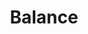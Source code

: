 ---
hackday: 10-london
links:
- code:
  - https://github.com/nhs-seesaw/seesaw
  presentation: https://drive.google.com/file/d/0B2V3nNR1uapLdkx1ZEVGNjhhbzQ/view?usp=sharing
summary: Balance is a tool that is used to help improve the dialog between clinician
  and patient to achieve shared decisions.
team:
- '@barnyhole'
- '@medicandme'
title: Balance
---